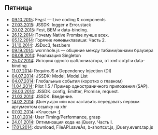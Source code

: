 ## Пятница

 * [09.10.2015](http://rubaxa.github.io/friday/2015-10-09.html): Fe<u>a</u>st — Live coding & components
 * [27.03.2015](http://rubaxa.github.io/friday/2015-03-27.html): JSSDK: logger и Error.stack
 * [20.02.2015](http://rubaxa.github.io/friday/2015-02-20.html): Fest, BEM и data-binding.
 * [26.12.2014](http://rubaxa.github.io/friday/2014-12-26.html): Почему Native Promise лучше всех.
 * [05.12.2014](http://rubaxa.github.io/friday/2014-12-05.html): Горячие <s>головы</s>клавиши: Часть 2.
 * [31.10.2014](http://rubaxa.github.io/friday/2014-10-31.html): JSDoc3, fest.bem
 * [09.19.2014](http://rubaxa.github.io/friday/2014-09-19.html): wormhole.js — общение между табами/окнами браузера
 * [08.08.2014](http://rubaxa.github.io/friday/2014-08-08.html): Реализация Singleton
 * [25.07.2014](http://rubaxa.github.io/friday/2014-07-25.html): История одного шаблонизатора, от xml к xtpl и data-binding
 * [11.07.2014](http://rubaxa.github.io/friday/2014-07-11.html): RequireJS и Dependency Injection (DI)
 * [04.07.2014](http://rubaxa.github.io/friday/2014-07-04-jssdk.html): JSSDK: Model, Model.List
 * [04.07.2014](http://rubaxa.github.io/friday/2014-07-04.html): Глобальные события (коротко о главном)
 * [11.04.2014](http://rubaxa.github.io/friday/2014-04-11.html): Pilot 1.5 / Пример одностраничного приложения (SAP).
 * [28.03.2014](http://rubaxa.github.io/friday/2014-03-28.html): JSSDK. config, Emitter, Promise, request.
 * [21.03.2014](http://rubaxa.github.io/friday/2014-03-21.html): JSSDK. Введение.
 * [14.02.2014](http://rubaxa.github.io/friday/2014-02-14.html): jQuery.ajax или как заставить передавать первым аргументом ссылку на xhr
 * [07.02.2014](http://rubaxa.github.io/friday/2014-02-07.html): «Классы» :]
 * [31.01.2014](http://rubaxa.github.io/friday/2014-01-31.html): User Timing/Performance, grasp
 * [24.01.2014](http://rubaxa.github.io/friday/2014-01-24.html): Оптимизация кода на jQuery. Часть I.
 * [17.01.2014](http://rubaxa.github.io/friday/2014-01-17.html): download, FileAPI.saveAs, b-shortcut.js, jQuery.event.tap.js
